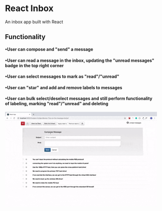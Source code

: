 # React Inbox
An inbox app built with React

## Functionality

#### •User can compose and "send" a message
#### •User can read a message in the inbox, updating the "unread messages" badge in the top right corner
#### •User can select messages to mark as "read"/"unread"
#### •User can "star" and add and remove labels to messages
#### •User can bulk select/deselect messages and still perform functionality of labeling, marking "read"/"unread" and deleting

![](react-inbox.gif)
